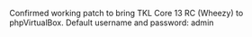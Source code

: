 Confirmed working patch to bring TKL Core 13 RC (Wheezy) to phpVirtualBox. Default username and password: admin
